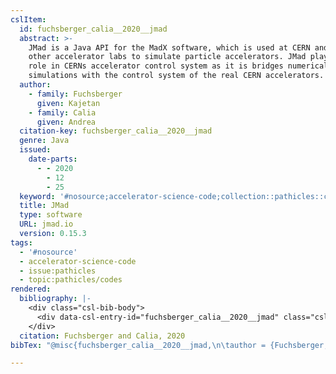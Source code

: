 ```yaml
---
cslItem:
  id: fuchsberger_calia__2020__jmad
  abstract: >-
    JMad is a Java API for the MadX software, which is used at CERN and in many
    other accelerator labs to simulate particle accelerators. JMad plays a key
    role in CERNs accelerator control system as it is bridges numerical
    simulations with the control system of the real CERN accelerators.
  author:
    - family: Fuchsberger
      given: Kajetan
    - family: Calia
      given: Andrea
  citation-key: fuchsberger_calia__2020__jmad
  genre: Java
  issued:
    date-parts:
      - - 2020
        - 12
        - 25
  keyword: '#nosource;accelerator-science-code;collection::pathicles::codes'
  title: JMad
  type: software
  URL: jmad.io
  version: 0.15.3
tags:
  - '#nosource'
  - accelerator-science-code
  - issue:pathicles
  - topic:pathicles/codes
rendered:
  bibliography: |-
    <div class="csl-bib-body">
      <div data-csl-entry-id="fuchsberger_calia__2020__jmad" class="csl-entry">Fuchsberger, K. and Calia, A. 2020 <i>JMad</i>. Available at: jmad.io.</div>
    </div>
  citation: Fuchsberger and Calia, 2020
bibTex: "@misc{fuchsberger_calia__2020__jmad,\n\tauthor = {Fuchsberger, Kajetan and Calia, Andrea},\n\tyear = {2020},\n\tmonth = {dec 25},\n\ttitle = {JMad},\n\ttype = {Java},\n\thowpublished = {jmad.io},\n}\n\n"

---
```

